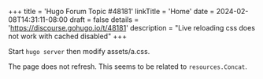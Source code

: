 +++
title = 'Hugo Forum Topic #48181'
linkTitle = 'Home'
date = 2024-02-08T14:31:11-08:00
draft = false
details = 'https://discourse.gohugo.io/t/48181'
description = "Live reloading css does not work with cached disabled"
+++

Start `hugo server` then modify assets/a.css.

The page does not refresh. This seems to be related to `resources.Concat`.
